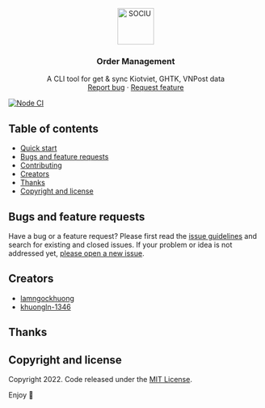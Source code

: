 <p align="center">
  <a href="https://example.com/">
    <img src="https://avatars.githubusercontent.com/u/78617814?s=72&v=4" alt="SOCIU" width=72 height=72>
  </a>

  <h3 align="center">Order Management</h3>

  <p align="center">
    A CLI tool for get & sync Kiotviet, GHTK, VNPost data
    <br>
    <a href="https://github.com/sociuvn/order-management/issues/new?labels=bug&title=New+bug+report">Report bug</a>
    ·
    <a href="https://github.com/sociuvn/order-management/issues/new?labels=feature&title=New+feature">Request feature</a>
  </p>
</p>

[![Node CI](https://github.com/sociuvn/order-management/actions/workflows/nodejs.yml/badge.svg)](https://github.com/sociuvn/order-management/actions/workflows/nodejs.yml)

## Table of contents
- [Quick start](#quick-start)
- [Bugs and feature requests](#bugs-and-feature-requests)
- [Contributing](#contributing)
- [Creators](#creators)
- [Thanks](#thanks)
- [Copyright and license](#copyright-and-license)

## Bugs and feature requests

Have a bug or a feature request? Please first read the [issue guidelines](https://github.com/sociuvn/order-management/blob/main/CONTRIBUTING.md) and search for existing and closed issues. If your problem or idea is not addressed yet, [please open a new issue](https://github.com/sociuvn/order-management/issues/new).

## Creators
- [lamngockhuong](https://github.com/lamngockhuong/)
- [khuongln-1346](https://github.com/khuongln-1346/)

## Thanks


## Copyright and license

Copyright 2022. Code released under the [MIT License](https://github.com/sociuvn/order-management/blob/main/LICENSE).

Enjoy :metal:
